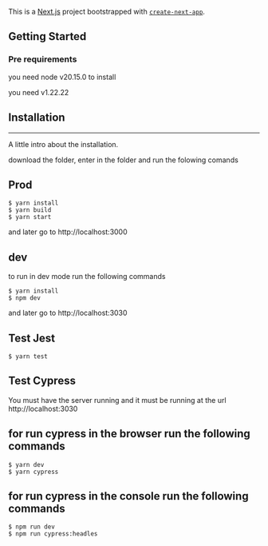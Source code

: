 This is a [Next.js](https://nextjs.org/) project bootstrapped with [`create-next-app`](https://github.com/vercel/next.js/tree/canary/packages/create-next-app).

## Getting Started

### Pre requirements

you need node v20.15.0 to install

you need v1.22.22

## Installation

---

A little intro about the installation.

download the folder, enter in the folder and run the folowing comands

## Prod

```
$ yarn install
$ yarn build
$ yarn start
```

and later go to http://localhost:3000

## dev

to run in dev mode run the following commands

```
$ yarn install
$ npm dev
```

and later go to http://localhost:3030

## Test Jest

```
$ yarn test
```

## Test Cypress

You must have the server running and it must be running at the url http://localhost:3030

## for run cypress in the browser run the following commands

```
$ yarn dev
$ yarn cypress
```

## for run cypress in the console run the following commands

```
$ npm run dev
$ npm run cypress:headles
```
